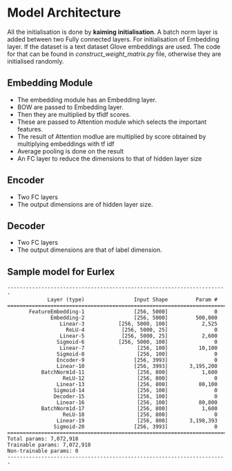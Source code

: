 # Model Architecture

All the initialisation is done by __kaiming initialisation__. A batch norm layer is added between two Fully connected layers. For initialisation of Embedding layer. If the dataset is a text dataset Glove embeddings are used. The code for that can be found in _construct_weight_matrix.py_ file, otherwise they are initialised randomly.

## Embedding Module

- The embedding module has an Embedding layer.
- BOW are passed to Embedding layer.
- Then they are multiplied by tfidf scores.
- These are passed to Attention module which selects the important features.
- The result of Attention modlue are multiplied by score obtained by multiplying embeddings with tf idf
- Average pooling is done on the result
- An FC layer to reduce the dimensions to that of hidden layer size

## Encoder

- Two FC layers
- The output dimensions are of hidden layer size.

## Decoder

- Two FC layers
- The output dimensions are that of label dimension.

## Sample model for Eurlex

```
-----------------------------------------------------------------------
             Layer (type)                Input Shape         Param #
=======================================================================
       FeatureEmbedding-1                [256, 5000]               0
              Embedding-2                [256, 5000]         500,000
                 Linear-3           [256, 5000, 100]           2,525
                   ReLU-4            [256, 5000, 25]               0
                 Linear-5            [256, 5000, 25]           2,600
                Sigmoid-6           [256, 5000, 100]               0
                 Linear-7                 [256, 100]          10,100
                Sigmoid-8                 [256, 100]               0
                Encoder-9                [256, 3993]               0
                Linear-10                [256, 3993]       3,195,200
           BatchNorm1d-11                 [256, 800]           1,600
                  ReLU-12                 [256, 800]               0
                Linear-13                 [256, 800]          80,100
               Sigmoid-14                 [256, 100]               0
               Decoder-15                 [256, 100]               0
                Linear-16                 [256, 100]          80,800
           BatchNorm1d-17                 [256, 800]           1,600
                  ReLU-18                 [256, 800]               0
                Linear-19                 [256, 800]       3,198,393
               Sigmoid-20                [256, 3993]               0
=======================================================================
Total params: 7,072,918
Trainable params: 7,072,918
Non-trainable params: 0
-----------------------------------------------------------------------

```